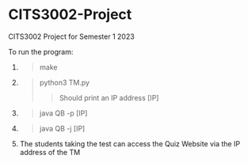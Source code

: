 # CITS3002-Project
CITS3002 Project for Semester 1 2023

To run the program:
1) > make
2) > python3 TM.py
    >> Should print an IP address [IP]
2) > java QB -p [IP]
3) > java QB -j [IP]
4) The students taking the test can access the Quiz Website via the IP address of the TM